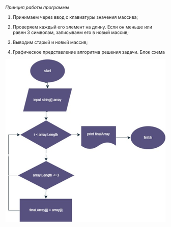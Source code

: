 *Принцип работы программы*
1. Принимаем через ввод с клавиатуры значения массива;

2. Проверяем каждый его элемент на длину. Если он меньше или равен 3 символам, записываем его в новый массив;

3. Выводим старый и новый массив;

4. Графическое представление алгоритма решения задачи. Блок схема

![Блок-схема](Blokshema.jpg)
